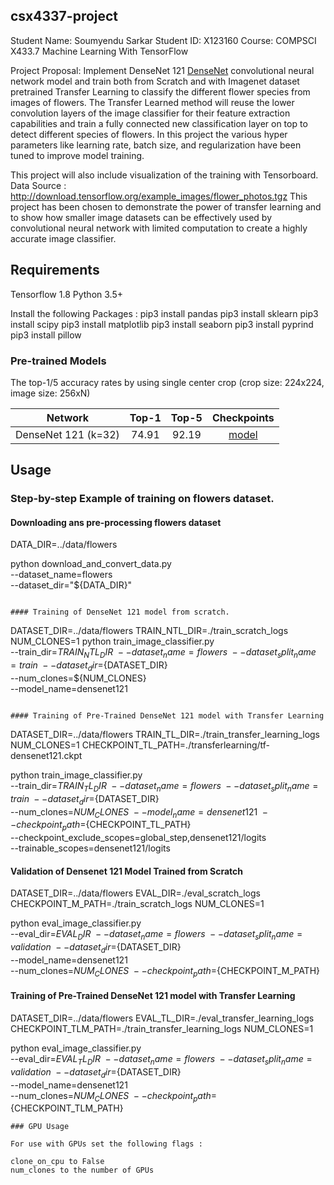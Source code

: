 ## csx4337-project

Student Name: Soumyendu Sarkar 
Student ID: X123160 
Course: COMPSCI X433.7 Machine Learning With TensorFlow 

Project Proposal: Implement DenseNet 121  [DenseNet](https://arxiv.org/pdf/1608.06993.pdf) convolutional neural network model and train both from Scratch and with Imagenet dataset pretrained Transfer Learning to classify the different flower species from images of flowers. 
The Transfer Learned method will reuse the lower convolution layers of the image classifier for their feature extraction capabilities and train a fully connected new classification layer on top to detect different species of flowers. 
In this project the various hyper parameters like learning rate, batch size, and regularization have been tuned to improve model training. 

This project will also include visualization of the training with Tensorboard. 
Data Source : http://download.tensorflow.org/example_images/flower_photos.tgz 
This project has been chosen to demonstrate the power of transfer learning and to show how smaller image datasets can be effectively used by convolutional neural network with limited computation to create a highly accurate image classifier.


## Requirements

Tensorflow 1.8 
Python 3.5+

Install the following Packages :
pip3 install pandas
pip3 install sklearn
pip3 install scipy
pip3 install matplotlib
pip3 install seaborn
pip3 install pyprind
pip3 install pillow

### Pre-trained Models

The top-1/5 accuracy rates by using single center crop (crop size: 224x224, image size: 256xN)

Network|Top-1|Top-5|Checkpoints
:---:|:---:|:---:|:---:
DenseNet 121 (k=32)| 74.91| 92.19| [model](https://drive.google.com/open?id=0B_fUSpodN0t0eW1sVk1aeWREaDA)

## Usage

### Step-by-step Example of training on flowers dataset.

#### Downloading ans pre-processing flowers dataset


DATA_DIR=../data/flowers

python download_and_convert_data.py \
    --dataset_name=flowers \
    --dataset_dir="${DATA_DIR}"
```

#### Training of DenseNet 121 model from scratch.
```
DATASET_DIR=../data/flowers
TRAIN_NTL_DIR=./train_scratch_logs
NUM_CLONES=1
python train_image_classifier.py \
    --train_dir=${TRAIN_NTL_DIR} \
    --dataset_name=flowers \
    --dataset_split_name=train \
    --dataset_dir=${DATASET_DIR} \
    --num_clones=${NUM_CLONES} \
    --model_name=densenet121 
```

#### Training of Pre-Trained DenseNet 121 model with Transfer Learning

```
DATASET_DIR=../data/flowers
TRAIN_TL_DIR=./train_transfer_learning_logs
NUM_CLONES=1
CHECKPOINT_TL_PATH=./transferlearning/tf-densenet121.ckpt

python train_image_classifier.py \
    --train_dir=${TRAIN_TL_DIR} \
    --dataset_name=flowers \
    --dataset_split_name=train \
    --dataset_dir=${DATASET_DIR} \
    --num_clones=${NUM_CLONES} \
    --model_name=densenet121 \
    --checkpoint_path=${CHECKPOINT_TL_PATH} \
    --checkpoint_exclude_scopes=global_step,densenet121/logits \
    --trainable_scopes=densenet121/logits


#### Validation of Densenet 121 Model Trained from Scratch

DATASET_DIR=../data/flowers
EVAL_DIR=./eval_scratch_logs
CHECKPOINT_M_PATH=./train_scratch_logs
NUM_CLONES=1


python eval_image_classifier.py \
    --eval_dir=${EVAL_DIR} \
    --dataset_name=flowers \
    --dataset_split_name=validation \
    --dataset_dir=${DATASET_DIR} \
    --model_name=densenet121 \
    --num_clones=${NUM_CLONES} \
    --checkpoint_path=${CHECKPOINT_M_PATH}

#### Training of Pre-Trained DenseNet 121 model with Transfer Learning

DATASET_DIR=../data/flowers
EVAL_TL_DIR=./eval_transfer_learning_logs
CHECKPOINT_TLM_PATH=./train_transfer_learning_logs
NUM_CLONES=1

python eval_image_classifier.py \
    --eval_dir=${EVAL_TL_DIR} \
    --dataset_name=flowers \
    --dataset_split_name=validation \
    --dataset_dir=${DATASET_DIR} \
    --model_name=densenet121 \
    --num_clones=${NUM_CLONES} \
    --checkpoint_path=${CHECKPOINT_TLM_PATH}

```
### GPU Usage

For use with GPUs set the following flags :

clone_on_cpu to False
num_clones to the number of GPUs

